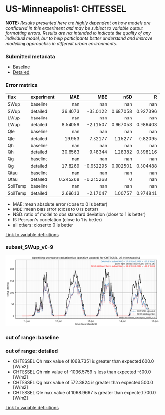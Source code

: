 # US-Minneapolis1: CHTESSEL

**NOTE:** *Results presented here are highly dependent on how models are configured in this experiment and may be subject to variable output formatting errors. Results are not intended to indicate the quality of any individual model, but to help participants better understand and improve modelling approaches in different urban environments.*

### Submitted metadata

- [Baseline](CHTESSEL_US-Minneapolis1_baseline_attrs.md)
- [Detailed](CHTESSEL_US-Minneapolis1_detailed_attrs.md)

### Error metrics

| flux     | experiment   |        MAE |        MBE |        nSD |          R |         5th |       95th |       RMSE |      cRMSE |       AMBE |        1-nSD |         1-R |   nSkewness |   nKurtosis |     Overlap |
|:---------|:-------------|-----------:|-----------:|-----------:|-----------:|------------:|-----------:|-----------:|-----------:|-----------:|-------------:|------------:|------------:|------------:|------------:|
| SWup     | baseline     | nan        | nan        | nan        | nan        | nan         | nan        | nan        | nan        | nan        | nan          | nan         | nan         | nan         | nan         |
| SWup     | detailed     |  36.4073   | -33.0122   |   0.687058 |   0.927396 |   1.5575    | 104.647    |  54.2568   |   0.444634 |  33.0122   |   0.312943   |   0.0726041 |   0.0248833 |   0.0698039 |   0.18329   |
| LWup     | baseline     | nan        | nan        | nan        | nan        | nan         | nan        | nan        | nan        | nan        | nan          | nan         | nan         | nan         | nan         |
| LWup     | detailed     |   8.54059  |  -2.11507  |   0.967053 |   0.986403 |   0.291473  |  10.4223   |  12.183    |   0.165483 |   2.11507  |   0.032948   |   0.0135975 |   0.658254  |   0.426826  |   0.056608  |
| Qle      | baseline     | nan        | nan        | nan        | nan        | nan         | nan        | nan        | nan        | nan        | nan          | nan         | nan         | nan         | nan         |
| Qle      | detailed     |  19.953    |   7.82177  |   1.15277  |   0.82095  |   1.752     |  34.356    |  37.5044   |   0.660413 |   7.82177  |   0.152771   |   0.17905   |   0.154318  |   0.438609  |   0.0502479 |
| Qh       | baseline     | nan        | nan        | nan        | nan        | nan         | nan        | nan        | nan        | nan        | nan          | nan         | nan         | nan         | nan         |
| Qh       | detailed     |  30.6563   |   9.48344  |   1.28382  |   0.898116 |   8.04198   |  78.1079   |  50.0502   |   0.584938 |   9.48344  |   0.283817   |   0.101884  |   0.214841  |   0.565568  |   0.168477  |
| Qg       | baseline     | nan        | nan        | nan        | nan        | nan         | nan        | nan        | nan        | nan        | nan          | nan         | nan         | nan         | nan         |
| Qg       | detailed     |  17.8269   |  -0.962295 |   0.902501 |   0.804488 |   5.4879    |  24.0305   |  26.897    |   0.602001 |   0.962295 |   0.0975053  |   0.195512  |   0.485079  |   0.701824  |   0.130609  |
| Qtau     | baseline     | nan        | nan        | nan        | nan        | nan         | nan        | nan        | nan        | nan        | nan          | nan         | nan         | nan         | nan         |
| Qtau     | detailed     |   0.245268 |  -0.245268 |   0        | nan        |   0.0077152 |   0.7076   |   0.337496 | nan        |   0.245268 |   1          | nan         |   1         |   1         |   0.931053  |
| SoilTemp | baseline     | nan        | nan        | nan        | nan        | nan         | nan        | nan        | nan        | nan        | nan          | nan         | nan         | nan         | nan         |
| SoilTemp | detailed     |   2.69613  |  -2.17047  |   1.00757  |   0.974841 |   0.945709  |   0.690521 |   3.21983  |   0.225293 |   2.17047  |   0.00757707 |   0.0251591 |   3.53929   |   0.0828991 |   0.194834  |

 - MAE: mean absolute error (close to 0 is better)
 - MBE: mean bias error (close to 0 is better)
 - NSD: ratio of model to obs standard deviation (close to 1 is better)
 - R: Pearson's correlation (close to 1 is better)
 - all others: closer to 0 is better

[Link to variable definitions](../modelattrs/variable_definitions.md)

### <a name="subset_swup_v0-9"></a>subset_SWup_v0-9
[![CHTESSEL_US-Minneapolis1_subset_SWup_v0-9.png](CHTESSEL_US-Minneapolis1_subset_SWup_v0-9.png)](CHTESSEL_US-Minneapolis1_subset_SWup_v0-9.png)

### out of range: baseline


### out of range: detailed

 - CHTESSEL Qh max value of 1068.7351 is greater than expected 600.0 [W/m2]
 - CHTESSEL Qh min value of -1036.5759 is less than expected -600.0 [W/m2]
 - CHTESSEL Qg max value of 572.3824 is greater than expected 500.0 [W/m2]
 - CHTESSEL Qle max value of 1068.9667 is greater than expected 700.0 [W/m2]


[Link to variable definitions](../modelattrs/variable_definitions.md)

